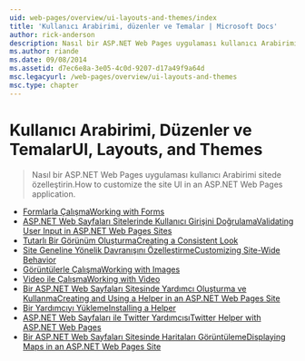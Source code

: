 ```yaml
---
uid: web-pages/overview/ui-layouts-and-themes/index
title: 'Kullanıcı Arabirimi, düzenler ve Temalar | Microsoft Docs'
author: rick-anderson
description: Nasıl bir ASP.NET Web Pages uygulaması kullanıcı Arabirimi sitede özelleştirin.
ms.author: riande
ms.date: 09/08/2014
ms.assetid: d7ec6e8a-3e05-4c0d-9207-d17a49f9a64d
msc.legacyurl: /web-pages/overview/ui-layouts-and-themes
msc.type: chapter
---
```

<a name="ui-layouts-and-themes"></a><span data-ttu-id="ef392-103">Kullanıcı Arabirimi, Düzenler ve Temalar</span><span class="sxs-lookup"><span data-stu-id="ef392-103">UI, Layouts, and Themes</span></span>
====================
> <span data-ttu-id="ef392-104">Nasıl bir ASP.NET Web Pages uygulaması kullanıcı Arabirimi sitede özelleştirin.</span><span class="sxs-lookup"><span data-stu-id="ef392-104">How to customize the site UI in an ASP.NET Web Pages application.</span></span>


- [<span data-ttu-id="ef392-105">Formlarla Çalışma</span><span class="sxs-lookup"><span data-stu-id="ef392-105">Working with Forms</span></span>](4-working-with-forms.md)
- [<span data-ttu-id="ef392-106">ASP.NET Web Sayfaları Sitelerinde Kullanıcı Girişini Doğrulama</span><span class="sxs-lookup"><span data-stu-id="ef392-106">Validating User Input in ASP.NET Web Pages Sites</span></span>](validating-user-input-in-aspnet-web-pages-sites.md)
- [<span data-ttu-id="ef392-107">Tutarlı Bir Görünüm Oluşturma</span><span class="sxs-lookup"><span data-stu-id="ef392-107">Creating a Consistent Look</span></span>](3-creating-a-consistent-look.md)
- [<span data-ttu-id="ef392-108">Site Geneline Yönelik Davranışını Özelleştirme</span><span class="sxs-lookup"><span data-stu-id="ef392-108">Customizing Site-Wide Behavior</span></span>](18-customizing-site-wide-behavior.md)
- [<span data-ttu-id="ef392-109">Görüntülerle Çalışma</span><span class="sxs-lookup"><span data-stu-id="ef392-109">Working with Images</span></span>](9-working-with-images.md)
- [<span data-ttu-id="ef392-110">Video ile Çalışma</span><span class="sxs-lookup"><span data-stu-id="ef392-110">Working with Video</span></span>](10-working-with-video.md)
- [<span data-ttu-id="ef392-111">Bir ASP.NET Web Sayfaları Sitesinde Yardımcı Oluşturma ve Kullanma</span><span class="sxs-lookup"><span data-stu-id="ef392-111">Creating and Using a Helper in an ASP.NET Web Pages Site</span></span>](creating-and-using-a-helper-in-an-aspnet-web-pages-site.md)
- [<span data-ttu-id="ef392-112">Bir Yardımcıyı Yükleme</span><span class="sxs-lookup"><span data-stu-id="ef392-112">Installing a Helper</span></span>](installing-helpers.md)
- [<span data-ttu-id="ef392-113">ASP.NET Web Sayfaları ile Twitter Yardımcısı</span><span class="sxs-lookup"><span data-stu-id="ef392-113">Twitter Helper with ASP.NET Web Pages</span></span>](twitter-helper.md)
- [<span data-ttu-id="ef392-114">Bir ASP.NET Web Sayfaları Sitesinde Haritaları Görüntüleme</span><span class="sxs-lookup"><span data-stu-id="ef392-114">Displaying Maps in an ASP.NET Web Pages Site</span></span>](displaying-maps-in-an-aspnet-web-pages-site.md)
